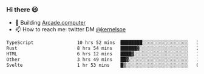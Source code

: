 ### Hi there 😃

- 🔨 Building [Arcade.computer](https://arcade.computer)
- 📫 How to reach me: twitter DM [@kernelsoe](https://twitter.com/kernelsoe)

<!--START_SECTION:waka-->

```txt
TypeScript                10 hrs 52 mins  ████████░░░░░░░░░░░░░░░░░   32.08 %
Rust                      8 hrs 54 mins   ██████▓░░░░░░░░░░░░░░░░░░   26.25 %
HTML                      6 hrs 12 mins   ████▓░░░░░░░░░░░░░░░░░░░░   18.30 %
Other                     3 hrs 49 mins   ██▓░░░░░░░░░░░░░░░░░░░░░░   11.28 %
Svelte                    1 hr 53 mins    █▒░░░░░░░░░░░░░░░░░░░░░░░   05.57 %
```

<!--END_SECTION:waka-->
